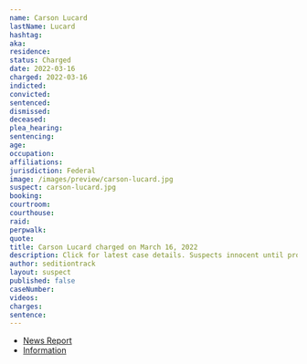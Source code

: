 ```yaml
---
name: Carson Lucard
lastName: Lucard
hashtag:
aka:
residence:
status: Charged
date: 2022-03-16
charged: 2022-03-16
indicted:
convicted:
sentenced:
dismissed:
deceased:
plea_hearing:
sentencing:
age:
occupation:
affiliations:
jurisdiction: Federal
image: /images/preview/carson-lucard.jpg
suspect: carson-lucard.jpg
booking:
courtroom:
courthouse:
raid:
perpwalk:
quote:
title: Carson Lucard charged on March 16, 2022
description: Click for latest case details. Suspects innocent until proven guilty.
author: seditiontrack
layout: suspect
published: false
caseNumber:
videos:
charges:
sentence:
---
```


- [News Report]()
- [Information](https://extremism.gwu.edu/sites/g/files/zaxdzs2191/f/Carson%20Lucard%20Information.pdf)
